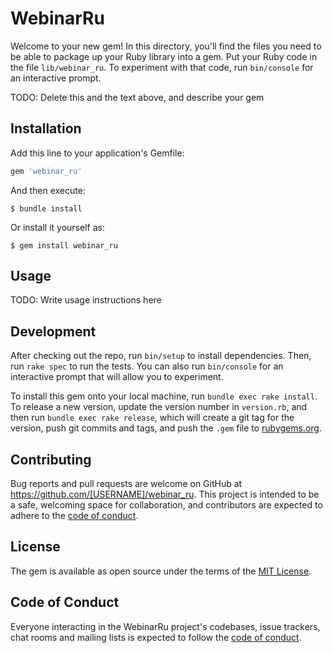 # WebinarRu

Welcome to your new gem! In this directory, you'll find the files you need to be able to package up your Ruby library into a gem. Put your Ruby code in the file `lib/webinar_ru`. To experiment with that code, run `bin/console` for an interactive prompt.

TODO: Delete this and the text above, and describe your gem

## Installation

Add this line to your application's Gemfile:

```ruby
gem 'webinar_ru'
```

And then execute:

    $ bundle install

Or install it yourself as:

    $ gem install webinar_ru

## Usage

TODO: Write usage instructions here

## Development

After checking out the repo, run `bin/setup` to install dependencies. Then, run `rake spec` to run the tests. You can also run `bin/console` for an interactive prompt that will allow you to experiment.

To install this gem onto your local machine, run `bundle exec rake install`. To release a new version, update the version number in `version.rb`, and then run `bundle exec rake release`, which will create a git tag for the version, push git commits and tags, and push the `.gem` file to [rubygems.org](https://rubygems.org).

## Contributing

Bug reports and pull requests are welcome on GitHub at https://github.com/[USERNAME]/webinar_ru. This project is intended to be a safe, welcoming space for collaboration, and contributors are expected to adhere to the [code of conduct](https://github.com/[USERNAME]/webinar_ru/blob/master/CODE_OF_CONDUCT.md).


## License

The gem is available as open source under the terms of the [MIT License](https://opensource.org/licenses/MIT).

## Code of Conduct

Everyone interacting in the WebinarRu project's codebases, issue trackers, chat rooms and mailing lists is expected to follow the [code of conduct](https://github.com/[USERNAME]/webinar_ru/blob/master/CODE_OF_CONDUCT.md).
